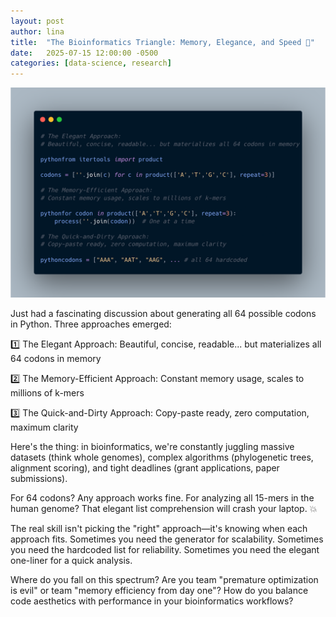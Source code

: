```yaml
---
layout: post
author: lina
title:  "The Bioinformatics Triangle: Memory, Elegance, and Speed 🧬"
date:   2025-07-15 12:00:00 -0500
categories: [data-science, research]
---
```


![The bioinformatics triangle](/assets/images/posts/2025-07-15-the-bioinformatics-triangle.png)

Just had a fascinating discussion about generating all 64 possible codons in Python. Three approaches emerged:

1️⃣ The Elegant Approach: Beautiful, concise, readable... but materializes all 64 codons in memory

2️⃣ The Memory-Efficient Approach: Constant memory usage, scales to millions of k-mers

3️⃣ The Quick-and-Dirty Approach: Copy-paste ready, zero computation, maximum clarity

Here's the thing: in bioinformatics, we're constantly juggling massive datasets (think whole genomes), complex algorithms (phylogenetic trees, alignment scoring), and tight deadlines (grant applications, paper submissions).

For 64 codons? Any approach works fine. For analyzing all 15-mers in the human genome? That elegant list comprehension will crash your laptop. 💥

The real skill isn't picking the "right" approach—it's knowing when each approach fits. Sometimes you need the generator for scalability. Sometimes you need the hardcoded list for reliability. Sometimes you need the elegant one-liner for a quick analysis.

Where do you fall on this spectrum? Are you team "premature optimization is evil" or team "memory efficiency from day one"? How do you balance code aesthetics with performance in your bioinformatics workflows?